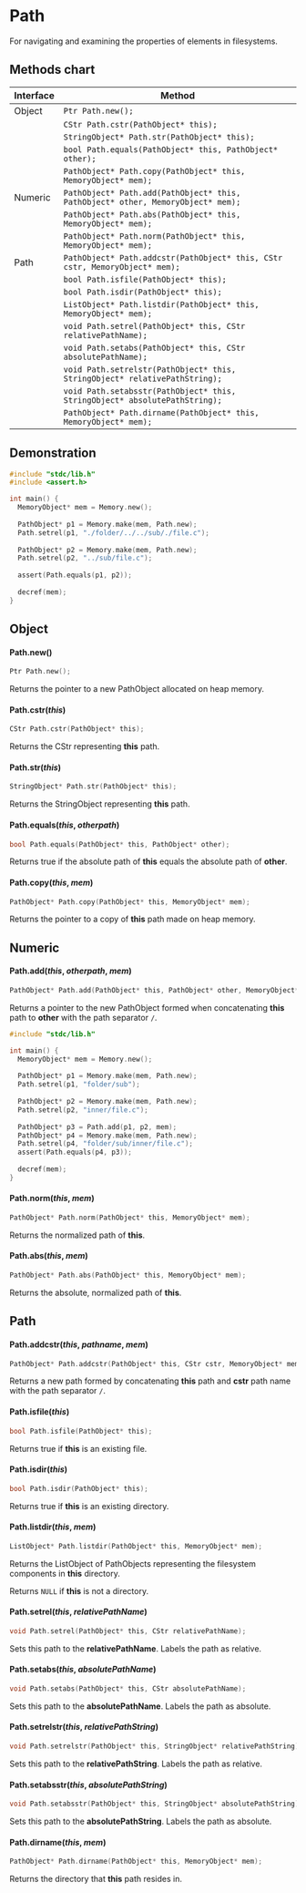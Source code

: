 # Path

For navigating and examining the properties of elements in filesystems.

## Methods chart
| Interface | Method |
|-----------|--------|
| Object | ```Ptr Path.new();``` |
|        | ```CStr Path.cstr(PathObject* this);``` |
|        | ```StringObject* Path.str(PathObject* this);``` |
|        | ```bool Path.equals(PathObject* this, PathObject* other);``` |
|        | ```PathObject* Path.copy(PathObject* this, MemoryObject* mem);``` |
| Numeric | ```PathObject* Path.add(PathObject* this, PathObject* other, MemoryObject* mem);``` |
|         | ```PathObject* Path.abs(PathObject* this, MemoryObject* mem);``` |
|         | ```PathObject* Path.norm(PathObject* this, MemoryObject* mem);``` |
| Path | ```PathObject* Path.addcstr(PathObject* this, CStr cstr, MemoryObject* mem);``` |
|      | ```bool Path.isfile(PathObject* this);``` |
|      | ```bool Path.isdir(PathObject* this);``` |
|      | ```ListObject* Path.listdir(PathObject* this, MemoryObject* mem);``` |
|      | ```void Path.setrel(PathObject* this, CStr relativePathName);``` |
|      | ```void Path.setabs(PathObject* this, CStr absolutePathName);``` |
|      | ```void Path.setrelstr(PathObject* this, StringObject* relativePathString);``` |
|      | ```void Path.setabsstr(PathObject* this, StringObject* absolutePathString);``` |
|      | ```PathObject* Path.dirname(PathObject* this, MemoryObject* mem);``` |

## Demonstration
```c
#include "stdc/lib.h"
#include <assert.h>

int main() {
  MemoryObject* mem = Memory.new();
  
  PathObject* p1 = Memory.make(mem, Path.new);
  Path.setrel(p1, "./folder/../../sub/./file.c");
  
  PathObject* p2 = Memory.make(mem, Path.new);
  Path.setrel(p2, "../sub/file.c");
  
  assert(Path.equals(p1, p2));
  
  decref(mem);
}
```

## Object
#### Path.new()
```c
Ptr Path.new();
```
Returns the pointer to a new PathObject allocated on heap memory.

#### Path.cstr(_this_)
```c
CStr Path.cstr(PathObject* this);
```
Returns the CStr representing **this** path.

#### Path.str(_this_)
```c
StringObject* Path.str(PathObject* this);
```
Returns the StringObject representing **this** path.

#### Path.equals(_this_, _otherpath_)
```c
bool Path.equals(PathObject* this, PathObject* other);
```
Returns true if the absolute path of **this** equals the absolute path of **other**.

#### Path.copy(_this_, _mem_)
```c
PathObject* Path.copy(PathObject* this, MemoryObject* mem);
```
Returns the pointer to a copy of **this** path made on heap memory.

## Numeric
#### Path.add(_this_, _otherpath_, _mem_)
```c
PathObject* Path.add(PathObject* this, PathObject* other, MemoryObject* mem);
```
Returns a pointer to the new PathObject formed when concatenating **this** path 
to **other** with the path separator ```/```.
```c
#include "stdc/lib.h"

int main() {
  MemoryObject* mem = Memory.new();
  
  PathObject* p1 = Memory.make(mem, Path.new);
  Path.setrel(p1, "folder/sub");
  
  PathObject* p2 = Memory.make(mem, Path.new);
  Path.setrel(p2, "inner/file.c");
  
  PathObject* p3 = Path.add(p1, p2, mem);
  PathObject* p4 = Memory.make(mem, Path.new);
  Path.setrel(p4, "folder/sub/inner/file.c");
  assert(Path.equals(p4, p3));
  
  decref(mem);
}
```
#### Path.norm(_this_, _mem_)
```c
PathObject* Path.norm(PathObject* this, MemoryObject* mem);
```
Returns the normalized path of **this**.

#### Path.abs(_this_, _mem_)
```c
PathObject* Path.abs(PathObject* this, MemoryObject* mem);
```
Returns the absolute, normalized path of **this**.

## Path
#### Path.addcstr(_this_, _pathname_, _mem_)
```c
PathObject* Path.addcstr(PathObject* this, CStr cstr, MemoryObject* mem);
```
Returns a new path formed by concatenating **this** path and **cstr** path name
with the path separator ```/```.

#### Path.isfile(_this_)
```c
bool Path.isfile(PathObject* this);
```
Returns true if **this** is an existing file.

#### Path.isdir(_this_)
```c
bool Path.isdir(PathObject* this);
```
Returns true if **this** is an existing directory.

#### Path.listdir(_this_, _mem_)
```c
ListObject* Path.listdir(PathObject* this, MemoryObject* mem);
```
Returns the ListObject of PathObjects representing the filesystem components in **this** directory.

Returns ```NULL``` if **this** is not a directory.

#### Path.setrel(_this_, _relativePathName_)
```c
void Path.setrel(PathObject* this, CStr relativePathName);
```
Sets this path to the **relativePathName**. Labels the path as relative.

#### Path.setabs(_this_, _absolutePathName_)
```c
void Path.setabs(PathObject* this, CStr absolutePathName);
```
Sets this path to the **absolutePathName**. Labels the path as absolute.

#### Path.setrelstr(_this_, _relativePathString_)
```c
void Path.setrelstr(PathObject* this, StringObject* relativePathString);
```
Sets this path to the **relativePathString**. Labels the path as relative.

#### Path.setabsstr(_this_, _absolutePathString_)
```c
void Path.setabsstr(PathObject* this, StringObject* absolutePathString);
```
Sets this path to the **absolutePathString**. Labels the path as absolute.

#### Path.dirname(_this_, _mem_)
```c
PathObject* Path.dirname(PathObject* this, MemoryObject* mem);
```
Returns the directory that **this** path resides in.

